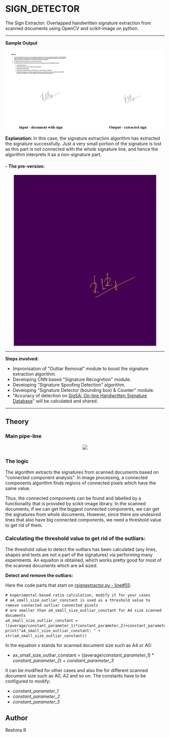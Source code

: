 # SIGN_DETECTOR

 The Sign Extractor: Overlapped handwritten signature extraction from scanned documents using OpenCV and scikit-image on python. 

---

**Sample Output**

<p align="center">
  <img src="https://github.com/RechRaj/SIGN_DETECTOR/blob/main/imager.png" | width=750>
</p>

**Explanation:** In this case, the signature extraction algorithm has extracted the signature successfully. Just a very small portion of the signature is lost as this part is not connected with the whole signature line, and hence the algorithm interprets it as a non-signature part.


#### - The pre-version:
<p align="center">
  <img src="https://github.com/RechRaj/SIGN_DETECTOR/blob/main/pre_version.png" | width=450>
</p>

---

**Steps involved:**

- Improvisation of "Outliar Removal" module to boost the signature extraction algorithm.
- Developing CNN based "Signature Recognition" module.
- Developing "Signature Spoofing Detection" algorithm.
- Developing "Signature Detector (bounding box) & Counter" module.
- "Accuracy of detection on [SigSA: On-line Handwritten Signature Database](http://research.sabanciuniv.edu/13568/1/SigDB.pdf)" will be calculated and shared.

---


## Theory

### Main pipe-line

<p align="center">
  <img src="https://user-images.githubusercontent.com/22610163/47617314-f00c6200-dad6-11e8-8ebf-c45a391b378b.jpg">
</p>

### The logic 
The algorithm extracts the signatures from scanned documents based on "connected component analysis". In image processing, a connected components algorithm finds regions of connected pixels which have the same value.

Thus, the connected components can be found and labelled by a functionality that is provided by scikit-image library. In the scanned documents, if we can get the biggest connected components, we can get the signatures from whole documents. However, since there are undesired lines that also have big connected components, we need a threshold value to get rid of them.

### Calculating the threshold value to get rid of the outliars:

The threshold value to detect the outliars has been calculated (any lines, shapes and texts are not a part of the signatures) via performing many experiments. An equaiton is obtained, which works pretty good for most of the scanned documents which are a4 sized.

**Detect and remove the outliars:**

Here the code parts that start on [rsignextractor.py - line#55](https://github.com/RechRaj/SIGN_DETECTOR/blob/main/rsignextractor.py#L55):

    # experimental-based ratio calculation, modify it for your cases
    # a4_small_size_outliar_constant is used as a threshold value to remove connected outliar connected pixels
    # are smaller than a4_small_size_outliar_constant for A4 size scanned documents
    a4_small_size_outliar_constant = ((average/constant_parameter_1)*constant_parameter_2)+constant_parameter_3
    print("a4_small_size_outliar_constant: " + str(a4_small_size_outliar_constant))

In the equation x stands for scanned document size such as A4 or A0:

- ax_small_size_outliar_constant = ((average/*constant_parameter_1*) * *constant_parameter_2*) + *constant_parameter_3*

It can be modified for other cases and also the for different scanned document size such as A0, A2 and so on. The constants have to be configured to modify:

  - *constant_parameter_1*
  - *constant_parameter_2*
  - *constant_parameter_3*

## Author
Reshma R
